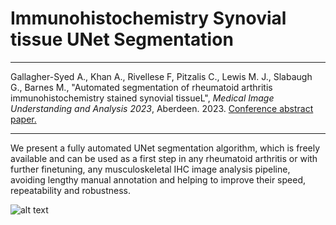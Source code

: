 # Immunohistochemistry Synovial tissue UNet Segmentation

--------------

Gallagher-Syed A., Khan A., Rivellese F, Pitzalis C., Lewis M. J., Slabaugh G., Barnes M., "Automated segmentation of rheumatoid arthritis immunohistochemistry stained synovial tissueL", _Medical Image Understanding and Analysis 2023_, Aberdeen. 2023. <a href="https://github.com/AmayaGS/HistoMIL/blob/ac2ae80b998afc4f7298161562dba8bf2f688a4a/Automated_segmentation_of_Rheumatoid_Arthritis_Immunohistochemistry_stained_synovial_tissue.pdf" target="_blank">Conference abstract paper.</a>

--------------

We present a fully automated UNet segmentation algorithm, which is freely available and can be used as a first step in any rheumatoid arthritis or with further finetuning, any musculoskeletal IHC image analysis pipeline, avoiding lengthy manual annotation and helping to improve their speed, repeatability and robustness. 

![alt text](https://github.com/AmayaGS/HistoMIL/blob/main/Figure2.png?raw=true)

